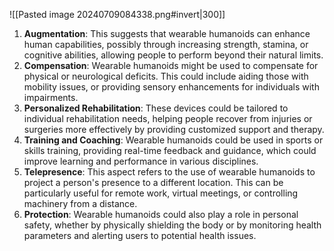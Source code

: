 ![[Pasted image 20240709084338.png#invert|300]]
1. **Augmentation**: This suggests that wearable humanoids can enhance human capabilities, possibly through increasing strength, stamina, or cognitive abilities, allowing people to perform beyond their natural limits.
2. **Compensation**: Wearable humanoids might be used to compensate for physical or neurological deficits. This could include aiding those with mobility issues, or providing sensory enhancements for individuals with impairments.
3. **Personalized Rehabilitation**: These devices could be tailored to individual rehabilitation needs, helping people recover from injuries or surgeries more effectively by providing customized support and therapy.
4. **Training and Coaching**: Wearable humanoids could be used in sports or skills training, providing real-time feedback and guidance, which could improve learning and performance in various disciplines.
5. **Telepresence**: This aspect refers to the use of wearable humanoids to project a person's presence to a different location. This can be particularly useful for remote work, virtual meetings, or controlling machinery from a distance.
6. **Protection**: Wearable humanoids could also play a role in personal safety, whether by physically shielding the body or by monitoring health parameters and alerting users to potential health issues.